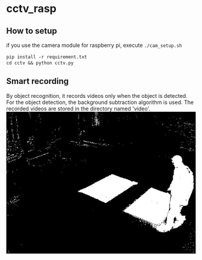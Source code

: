 # cctv_rasp

## How to setup
if you use the camera module for raspberry pi, execute ```./cam_setup.sh```

```
pip install -r requirement.txt
cd cctv && python cctv.py
```

## Smart recording
By object recognition, it records videos only when the object is detected. For
the object detection, the background subtraction algorithm is used. The recorded
videos are stored in the directory named 'video'.
![bg_subtraction](./docs/bg.png)

